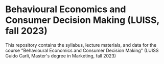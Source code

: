 # Behavioural Economics and Consumer Decision Making (LUISS, fall 2023)

This repository contains the syllabus, lecture materials, and data for the course "Behavioural Economics and Consumer Decision Making" (LUISS Guido Carli, Master's degree in Marketing, fall 2023)

